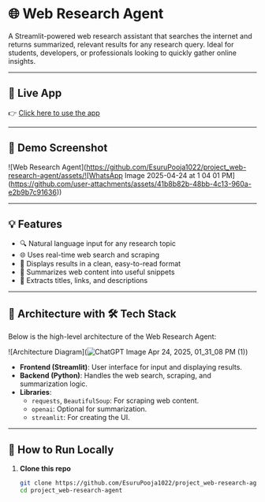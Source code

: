 # 🌐 Web Research Agent

A Streamlit-powered web research assistant that searches the internet and returns summarized, relevant results for any research query. Ideal for students, developers, or professionals looking to quickly gather online insights.

---

## 🚀 Live App

👉 [Click here to use the app](https://projectweb-research-agent-e52pfha6fqsoxezre3rrku.streamlit.app)

---

## 📸 Demo Screenshot

![Web Research Agent](https://github.com/EsuruPooja1022/project_web-research-agent/assets/![WhatsApp Image 2025-04-24 at 1 04 01 PM](https://github.com/user-attachments/assets/41b8b82b-48bb-4c13-960a-e2b9b7c91636))

---

## 💡 Features

- 🔍 Natural language input for any research topic
- 🌐 Uses real-time web search and scraping
- 📄 Displays results in a clean, easy-to-read format
- 💬 Summarizes web content into useful snippets
- 📑 Extracts titles, links, and descriptions

---
## 🔧 Architecture with 🛠️ Tech Stack

Below is the high-level architecture of the Web Research Agent:

![Architecture Diagram](![ChatGPT Image Apr 24, 2025, 01_31_08 PM (1)](https://github.com/user-attachments/assets/ce143976-6466-4fae-a191-55cc963b7e61))

- **Frontend (Streamlit)**: User interface for input and displaying results.
- **Backend (Python)**: Handles the web search, scraping, and summarization logic.
- **Libraries**:
  - `requests`, `BeautifulSoup`: For scraping web content.
  - `openai`: Optional for summarization.
  - `streamlit`: For creating the UI.

---

## 🧪 How to Run Locally

1. **Clone this repo**
   ```bash
   git clone https://github.com/EsuruPooja1022/project_web-research-agent.git
   cd project_web-research-agent

